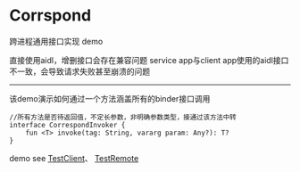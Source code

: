 # Corrspond

跨进程通用接口实现 demo

直接使用aidl，增删接口会存在兼容问题
service app与client app使用的aidl接口不一致，会导致请求失败甚至崩溃的问题

--- 
该demo演示如何通过一个方法涵盖所有的binder接口调用


```
//所有方法是否待返回值，不定长参数，非明确参数类型，接通过该方法中转
interface CorrespondInvoker {
    fun <T> invoke(tag: String, vararg param: Any?): T?
}
```
demo see [TestClient](app/src/main/java/com/yan/correspond/test/TestClient.kt)、 [TestRemote](app/src/main/java/com/yan/correspond/test/TestRemote.kt)
